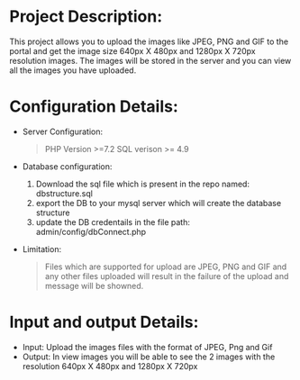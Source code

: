 # Project Description:
  This project allows you to upload the images like JPEG, PNG and GIF to the portal and get the image size 640px X 480px and 1280px X 720px resolution images. The images will be stored in the server and you can view all the images you have uploaded. 

# Configuration Details:

* Server Configuration:
  > PHP Version >=7.2
  > SQL verison >= 4.9

* Database configuration:
  1. Download the sql file which is present in the repo named: dbstructure.sql
  2. export the DB to your mysql server which will create the database structure
  3. update the DB credentails in the file path: admin/config/dbConnect.php
  
* Limitation:
  > Files which are supported for upload are  JPEG, PNG and GIF and any other files uploaded will result in the failure of the upload and message will be showned.

# Input and output Details:
* Input:
    Upload the images files with the format of JPEG, Png and Gif
* Output:
    In view images you will be able to see the 2 images with the resolution 640px X 480px and 1280px X 720px 
